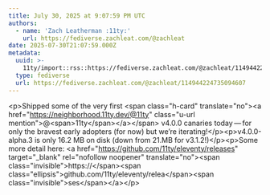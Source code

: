 ```yaml
---
title: July 30, 2025 at 9:07:59 PM UTC
authors:
  - name: 'Zach Leatherman :11ty:'
    url: https://fediverse.zachleat.com/@zachleat
date: 2025-07-30T21:07:59.000Z
metadata:
  uuid: >-
    11ty/import::rss::https://fediverse.zachleat.com/@zachleat/114944224735094607
  type: fediverse
  url: https://fediverse.zachleat.com/@zachleat/114944224735094607
---
```

\<p>Shipped some of the very first \<span class="h-card" translate="no">\<a href="https://neighborhood.11ty.dev/@11ty" class="u-url mention">@\<span>11ty\</span>\</a>\</span> v4.0.0 canaries today — for only the bravest early adopters (for now) but we’re iterating!\</p>\<p>v4.0.0-alpha.3 is only 16.2 MB on disk (down from 21.MB for v3.1.2!)\</p>\<p>Some more detail here: \<a href="https://github.com/11ty/eleventy/releases" target="\_blank" rel="nofollow noopener" translate="no">\<span class="invisible">https://\</span>\<span class="ellipsis">github.com/11ty/eleventy/relea\</span>\<span class="invisible">ses\</span>\</a>\</p>